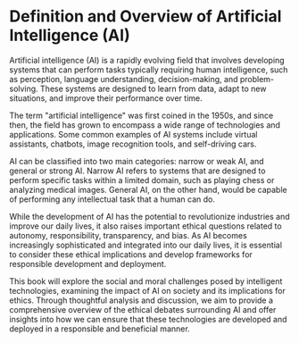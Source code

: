 Definition and Overview of Artificial Intelligence (AI)
=====================================================================

Artificial intelligence (AI) is a rapidly evolving field that involves developing systems that can perform tasks typically requiring human intelligence, such as perception, language understanding, decision-making, and problem-solving. These systems are designed to learn from data, adapt to new situations, and improve their performance over time.

The term "artificial intelligence" was first coined in the 1950s, and since then, the field has grown to encompass a wide range of technologies and applications. Some common examples of AI systems include virtual assistants, chatbots, image recognition tools, and self-driving cars.

AI can be classified into two main categories: narrow or weak AI, and general or strong AI. Narrow AI refers to systems that are designed to perform specific tasks within a limited domain, such as playing chess or analyzing medical images. General AI, on the other hand, would be capable of performing any intellectual task that a human can do.

While the development of AI has the potential to revolutionize industries and improve our daily lives, it also raises important ethical questions related to autonomy, responsibility, transparency, and bias. As AI becomes increasingly sophisticated and integrated into our daily lives, it is essential to consider these ethical implications and develop frameworks for responsible development and deployment.

This book will explore the social and moral challenges posed by intelligent technologies, examining the impact of AI on society and its implications for ethics. Through thoughtful analysis and discussion, we aim to provide a comprehensive overview of the ethical debates surrounding AI and offer insights into how we can ensure that these technologies are developed and deployed in a responsible and beneficial manner.
